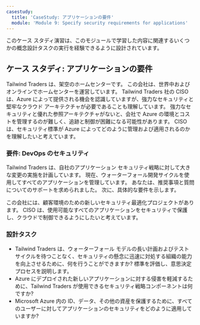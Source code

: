 ```yaml
---
casestudy:
  title: 'CaseStudy: アプリケーションの要件'
  module: 'Module 9: Specify security requirements for applications'
---
```


このケース スタディ演習は、このモジュールで学習した内容に関連するいくつかの概念設計タスクの実行を経験できるように設計されています。

## <a name="case-study-requirements-for-applications"></a>ケース スタディ: アプリケーションの要件

Tailwind Traders は、架空のホームセンターです。 この会社は、世界中およびオンラインでホームセンターを運営しています。 Tailwind Traders 社の CISO は、Azure によって提供される機会を認識していますが、強力なセキュリティと堅牢なクラウド アーキテクチャが必要であることも理解しています。 強力なセキュリティと優れた参照アーキテクチャがないと、会社で Azure の環境とコストを管理するのが難しく、追跡と制御が困難になる可能性があります。 CISO は、セキュリティ標準が Azure によってどのように管理および適用されるのかを理解したいと考えています。

### <a name="requirements-devops-security"></a>要件: DevOps のセキュリティ

Tailwind Traders は、自社のアプリケーション セキュリティ戦略に対して大きな変更の実施を計画しています。 現在、ウォーターフォール開発サイクルを使用してすべてのアプリケーションを管理しています。 あなたは、推奨事項と質問についてのサポートを求められました。 次に、具体的な要件を示します。

この会社には、顧客環境のための新しいセキュリティ最適化プロジェクトがあります。 CISO は、使用可能なすべてのアプリケーションをセキュリティで保護し、クラウドで制御できるようにしたいと考えています。

### <a name="design-tasks"></a>設計タスク

* Tailwind Traders は、ウォーターフォール モデルの長い計画およびテスト サイクルを待つことなく、セキュリティの懸念に迅速に対処する組織の能力を向上させるために、何を行うことができますか? 標準を評価し、意思決定プロセスを説明します。
* Azure にデプロイされた新しいアプリケーションに対する侵害を軽減するために、Tailwind Traders が使用できるセキュリティ戦略コンポーネントは何ですか?
* Microsoft Azure 内の ID、データ、その他の資産を保護するために、すべてのユーザーに対してアプリケーションのセキュリティをどのように適用していますか?
